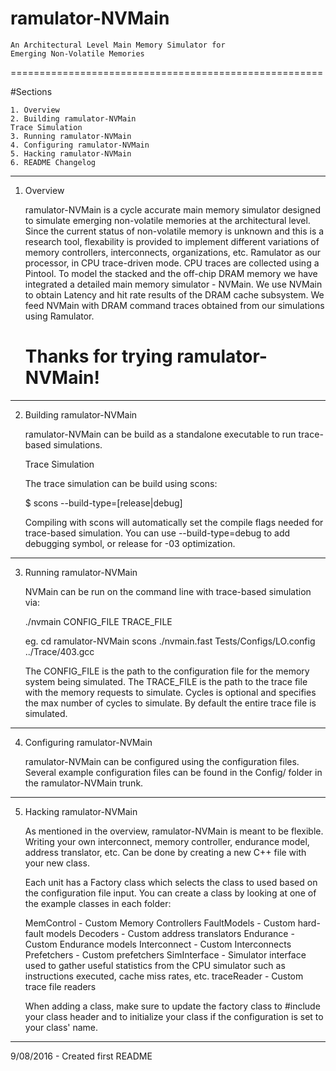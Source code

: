 # ramulator-NVMain
    An Architectural Level Main Memory Simulator for 
    Emerging Non-Volatile Memories

======================================================

#Sections

    1. Overview
    2. Building ramulator-NVMain
	Trace Simulation
    3. Running ramulator-NVMain
    4. Configuring ramulator-NVMain
    5. Hacking ramulator-NVMain
    6. README Changelog

------------------------------------------------------  

1. Overview

    ramulator-NVMain is a cycle accurate main memory 
    simulator designed to simulate emerging non-volatile
    memories at the architectural level. Since the 
    current status of non-volatile memory is unknown
    and this is a research tool, flexability is provided
    to implement different variations of memory controllers, 
    interconnects, organizations, etc. Ramulator as our 
    processor, in CPU trace-driven mode. CPU traces are 
    collected using a Pintool. To model the stacked and 
    the off-chip DRAM memory we have integrated a detailed
    main memory simulator - NVMain. We use NVMain to obtain
    Latency and hit rate results of the DRAM cache subsystem. 
    We feed NVMain with DRAM command traces obtained from 
    our simulations using Ramulator. 
	
    # Thanks for trying ramulator-NVMain!

------------------------------------------------------

2. Building ramulator-NVMain

    ramulator-NVMain can be build as a standalone executable to
    run trace-based simulations.

    Trace Simulation

    The trace simulation can be build using scons:

    $ scons --build-type=[release|debug]

    Compiling with scons will automatically set 
    the compile flags needed for trace-based
    simulation. You can use --build-type=debug
    to add debugging symbol, or release for 
    -03 optimization.


------------------------------------------------------

3. Running ramulator-NVMain


    NVMain can be run on the command line with trace-based
    simulation via:

    ./nvmain CONFIG_FILE TRACE_FILE 
	
    eg.
    cd ramulator-NVMain
    scons
    ./nvmain.fast Tests/Configs/LO.config ../Trace/403.gcc

    The CONFIG_FILE is the path to the configuration file
    for the memory system being simulated. The TRACE_FILE
    is the path to the trace file with the memory requests
    to simulate. Cycles is optional and specifies the max
    number of cycles to simulate. By default the entire
    trace file is simulated.


------------------------------------------------------

4. Configuring ramulator-NVMain


    ramulator-NVMain can be configured using the configuration files.
    Several example configuration files can be found in
    the Config/ folder in the ramulator-NVMain trunk. 


------------------------------------------------------

5. Hacking ramulator-NVMain


    As mentioned in the overview, ramulator-NVMain 
    is meant to be flexible. Writing your own 
    interconnect, memory controller, endurance model, 
    address translator, etc. Can be done by creating 
    a new C++ file with your new class.

    Each unit has a Factory class which selects 
    the class to used based on the configuration
    file input. You can create a class by looking
    at one of the example classes in each folder:

    MemControl - Custom Memory Controllers
    FaultModels - Custom hard-fault models
    Decoders - Custom address translators
    Endurance - Custom Endurance models
    Interconnect - Custom Interconnects
    Prefetchers - Custom prefetchers
    SimInterface - Simulator interface used to
                   gather useful statistics from
                   the CPU simulator such as
                   instructions executed, cache
                   miss rates, etc.
    traceReader - Custom trace file readers

    When adding a class, make sure to update
    the factory class to #include your class
    header and to initialize your class if 
    the configuration is set to your class'
    name.


------------------------------------------------------


9/08/2016 - Created first README


